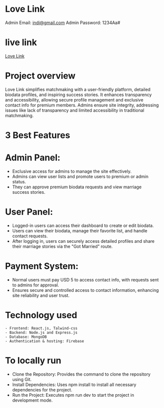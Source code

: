 # Love Link

Admin Email: indi@gmail.com
Admin Password: 1234Aa#

# live link 
[Love Link ](https://matrimony-fd8e3.web.app/)

# Project overview
Love Link simplifies matchmaking with a user-friendly platform, detailed biodata profiles, and inspiring success stories. It enhances transparency and accessibility, allowing secure profile management and exclusive contact info for premium members. Admins ensure site integrity, addressing issues like lack of transparency and limited accessibility in traditional matchmaking.
# 3 Best Features

# Admin Panel:
- Exclusive access for admins to manage the site effectively.
- Admins can view user lists and promote users to premium or admin status.
- They can approve premium biodata requests and view marriage success stories.
# User Panel:
- Logged-in users can access their dashboard to create or edit biodata.
- Users can view their biodata, manage their favorite list, and handle contact requests.
- After logging in, users can securely access detailed profiles and share their marriage stories via the "Got Married" route.
# Payment System:
- Normal users must pay USD 5 to access contact info, with requests sent to admins for approval.
- Ensures secure and controlled access to contact information, enhancing site reliability and user trust.

# Technology used
    - Frontend: React.js, Talwind-css
    - Backend: Node.js and Express.js
    - Database: MongoDB 
    - Authentication & hosting: Firebase 

# To locally run

  - Clone the Repository: Provides the command to clone the repository using Git.
  - Install Dependencies: Uses npm install to install all necessary dependencies for the project.
  - Run the Project: Executes npm run dev to start the project in development mode.







